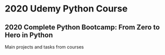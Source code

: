 # 2020 Udemy Python Course
## 2020 Complete Python Bootcamp: From Zero to Hero in Python

Main projects and tasks from courses
